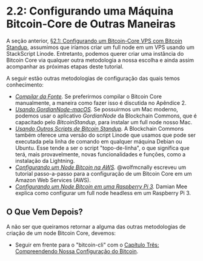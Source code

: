 # 2.2: Configurando uma Máquina Bitcoin-Core de Outras Maneiras

A seção anterior, [§2.1: Configurando um Bitcoin-Core VPS com Bitcoin Standup](02_1_Setting_Up_a_Bitcoin-Core_VPS_with_StackScript.md), assumimos que iríamos criar um full node em um VPS usando um StackScript Linode. Entretanto, podemos querer criar uma instância do Bitcoin Core via qualquer outra metodologia a nossa escolha e ainda assim acompanhar as próximas etapas deste tutorial.


A seguir estão outras metodologias de configuração das quais temos conhecimento:

* *[Compilar da Fonte](A2_0_Compiling_Bitcoin_from_Source.md).* Se preferirmos compilar o Bitcoin Core manualmente, a maneira como fazer isso é discutida no Apêndice 2.
* *[Usando GordianNode-macOS](https://github.com/BlockchainCommons/GordianNode-macOS).* Se possuirmos um Mac moderno, podemos usar o aplicativo *GordianNode* da Blockchain Commons, que é capacitado pelo *BitcoinStandup*, para instalar um full node nosso Mac.
* *[Usando Outros Scripts de Bitcoin Standup](https://github.com/BlockchainCommons/Bitcoin-Standup-Scripts).* A Blockchain Commons também oferece uma versão do script Linode que usamos que pode ser executada pela linha de comando em qualquer máquina Debian ou Ubuntu. Esse tende a ser o script "topo-de-linha", o que significa que terá, mais provavelmente, novas funcionalidades e funções, como a instalação da Lightning.
* *[Configurando um Node Bitcoin na AWS](https://wolfmcnally.com/115/developer-notes-setting-up-a-bitcoin-node-on-aws/).* @wolfmcnally escreveu um tutorial passo-a-passo para a configuração de um Bitcoin Core em um Amazon Web Services (AWS).
* *[Configurando um Node Bitcoin em uma Raspberry Pi 3](https://medium.com/@meeDamian/bitcoin-full-node-on-rbp3-revised-88bb7c8ef1d1).* Damian Mee explica como configurar um full node headless em um Raspberry Pi 3.

## O Que Vem Depois?

A não ser que queiramos retornar a alguma das outras metodologias de criação de um node Bitcoin Core, devemos:

   * Seguir em frente para o "bitcoin-cli" com o [Capítulo Três: Compreendendo Nossa Configuração do Bitcoin](03_0_Understanding_Your_Bitcoin_Setup.md).
